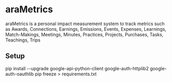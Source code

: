 # araMetrics
araMetrics is a personal impact measurement system to track metrics such as Awards, Connections, Earnings, Emissions, Events, Expenses, Learnings, Match-Makings, Meetings, Minutes, Practices, Projects, Purchases, Tasks, Teachings, Trips

## Setup
pip install --upgrade google-api-python-client google-auth-httplib2 google-auth-oauthlib
pip freeze > requirements.txt
